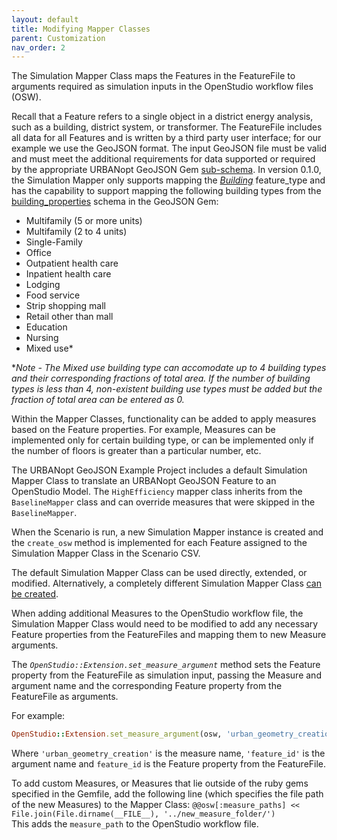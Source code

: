 ```yaml
---
layout: default
title: Modifying Mapper Classes
parent: Customization
nav_order: 2
---
```


The Simulation Mapper Class maps the Features in the FeatureFile to arguments required as simulation inputs in the OpenStudio workflow files (OSW).

Recall that a Feature refers to a single object in a district energy analysis, such as a
building, district system, or transformer. The FeatureFile includes all data for all
Features and is written by a third party user interface; for our example we use the
GeoJSON format. The input GeoJSON file must be valid and must meet the additional requirements for data supported or required by the appropriate URBANopt GeoJSON Gem [sub-schema](https://github.com/urbanopt/urbanopt-geojson-gem/tree/develop/lib/urbanopt/geojson/schema). In version 0.1.0, the Simulation Mapper only supports mapping the
[*Building*](https://github.com/urbanopt/urbanopt-geojson-gem/blob/develop/lib/urbanopt/geojson/building.rb)
feature_type and has the capability to support mapping the following building types from
the
[building_properties](https://github.com/urbanopt/urbanopt-geojson-gem/blob/develop/lib/urbanopt/geojson/schema/building_properties.json)
schema in the GeoJSON Gem:

- Multifamily (5 or more units)
- Multifamily (2 to 4 units)
- Single-Family
- Office
- Outpatient health care
- Inpatient health care
- Lodging
- Food service
- Strip shopping mall
- Retail other than mall
- Education
- Nursing
- Mixed use*

**Note - The Mixed use building type can accomodate up to 4 building types and their corresponding fractions of total area. If the number of building types is less than 4, non-existent building use types must be added but the fraction of total area can be entered as 0.*

Within the Mapper Classes, functionality can be added to
apply measures based on the Feature properties. For example, Measures can be implemented only for certain building type, or can be implemented only if the number of floors is greater than a particular number, etc.

The URBANopt GeoJSON Example Project includes a default Simulation Mapper Class to translate an URBANopt GeoJSON Feature to an OpenStudio Model. The `HighEfficiency` mapper class inherits from the `BaselineMapper` class and can override measures that were skipped in the `BaselineMapper`.

When the Scenario is run, a new Simulation Mapper instance is created and the `create_osw` method is implemented for each Feature assigned to the Simulation Mapper Class in the Scenario CSV.

The default Simulation Mapper Class can be used directly, extended, or modified. Alternatively, a completely different Simulation Mapper Class [can be created](new_mapper_class.md).

When adding additional Measures to the OpenStudio workflow file, the Simulation Mapper Class would need to be modified to add any necessary Feature properties from the FeatureFiles and mapping them to new Measure arguments.

The *`OpenStudio::Extension.set_measure_argument`* method sets the Feature property from the FeatureFile as simulation input, passing the Measure and argument name and the corresponding Feature property from the FeatureFile as arguments.

For example:

```ruby
OpenStudio::Extension.set_measure_argument(osw, 'urban_geometry_creation', 'feature_id', feature_id)
```

Where `'urban_geometry_creation'` is the measure name, `'feature_id'` is the argument name and `feature_id` is the Feature property from the FeatureFile.

To add custom Measures, or Measures that lie outside of the ruby gems specified in the Gemfile, add the following line (which specifies the file path of the new Measures) to the Mapper Class: `@@osw[:measure_paths] << File.join(File.dirname(__FILE__), '../new_measure_folder/')`  
This adds the `measure_path` to the OpenStudio workflow file.
